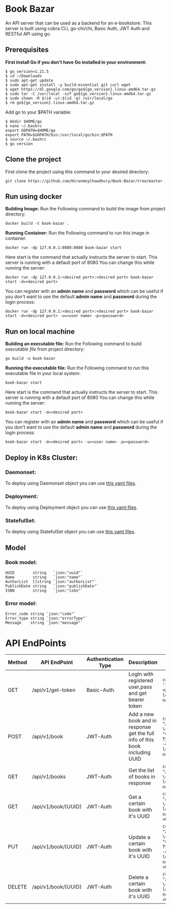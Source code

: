 # Book Bazar
An API server that can be used as a backend for an e-bookstore. This server is built using cobra CLI, go-chi/chi, Basic Auth, JWT Auth and RESTful API using go.
## Prerequisites
**First install Go if you don't have Go installed in your environment:**
```
$ go_version=1.21.5
$ cd ~/Downloads
$ sudo apt-get update
$ sudo apt-get install -y build-essential git curl wget
$ wget https://dl.google.com/go/go${go_version}.linux-amd64.tar.gz
$ sudo tar -C /usr/local -xzf go${go_version}.linux-amd64.tar.gz
$ sudo chown -R $(id -u):$(id -g) /usr/local/go
$ rm go${go_version}.linux-amd64.tar.gz
```
Add go to your $PATH variable:
```
$ mkdir $HOME/go
$ nano ~/.bashrc
export GOPATH=$HOME/go
export PATH=$GOPATH/bin:/usr/local/go/bin:$PATH
$ source ~/.bashrc
$ go version
```
## Clone the project
First clone the project using this command to your desired directory:
```
git clone https://github.com/HiranmoyChowdhury/Book-Bazar/tree/master
```
## Run using docker
**Building Image:** Run the Following command to build the image from project directory:
```
docker build -t book-bazar .
```
**Running Container:** Run the Following command to run this image in container:
```
docker run -dp 127.0.0.1:8080:8080 book-bazar start
```
Here start is the command that actually instructs the server to start. This server is running with a default port of 8080 You can change this while running the server:
```
docker run -dp 127.0.0.1:<desired port>:<desired port> book-bazar start -d=<desired port>
```
You can register with an **admin name** and **password** which can be useful if you don't want to use the default **admin name** and **password** during the login process:

```
docker run -dp 127.0.0.1:<desired port>:<desired port> book-bazar start -d=<desired port> -u=<user name> -p=<password>
```
## Run on local machine
**Building an executable file:** Run the Following command to build *executable file* from project directory:
```
go build -o book-bazar
```
**Running the executable file:** Run the Following command to run this executable file in your local system:
```
book-bazar start
```
Here start is the command that actually instructs the server to start. This server is running with a default port of 8080 You can change this while running the server:
```
book-bazar start -d=<desired port>
```
You can register with an **admin name** and **password** which can be useful if you don't want to use the default **admin name** and **password** during the login process:

```
book-bazar start -d=<desired port> -u=<user name> -p=<password>
```
## Deploy in K8s Cluster:
### Daemonset:
To deploy using Daemonset object you can use [this yaml files](https://github.com/HiranmoyChowdhury/Book-Bazar/tree/master/kubernetes/Daemonset).
### Deployment:
To deploy using Deployment object you can use [this yaml files](https://github.com/HiranmoyChowdhury/Book-Bazar/tree/master/kubernetes/deployment).
### StatefulSet:
To deploy using StatefulSet object you can use [this yaml files](https://github.com/HiranmoyChowdhury/Book-Bazar/tree/master/kubernetes/statefulset).
## Model
### Book model:
```
UUID        string   `json:"uuid"`
Name        string   `json:"name"`
AuthorList  []string `json:"authorList"`
PublishDate string   `json:"publishDate"`
ISBN        string   `json:"isbn"`
```
### Error model:
```
Error_code string `json:"code"`
Error_type string `json:"errorType"`
Message    string `json:"message"`
```
# API EndPoints
| Method | API EndPoint | Authentication Type | Description | Curl Command |
| ------------- | ------------- | ------------------ | ----------------------- | ----------------- |
| GET | /api/v1/get-token | Basic-Auth | LogIn with registered user,pass and get bearer token | ``` curl -X POST --user  '\<userName\>:\<passWord\>' localhost:\<port no\>/api/v1/get-token ``` |
| POST | /api/v1/book | JWT-Auth | Add a new book and in response get the full info of this book including UUID | ``` curl -X POST -H "Authorization: Token \<bearerToken\>" -H "Content-Type:application/json" -d '<bookModelJson>' localhost:\<port no\>/api/v1/book ``` |
| GET | /api/v1/books | JWT-Auth | Get the list of books in response | ``` curl -X GET -H "Authorization: Token \<bearerToken\>" localhost:\<port no\>/api/v1/books ``` |
| GET | /api/v1/book/{UUID} | JWT-Auth | Get a certain book with it's UUID | ``` curl -X GET -H "Authorization: Token \<bearerToken\>" localhost:\<port no\>/api/v1/book/\<UUID\> ``` |
| PUT | /api/v1/book/{UUID} | JWT-Auth | Update a certain book with it's UUID | ``` curl -X PUT -H "Authorization: Bearer \<bearerToken\>" -H "Content-Type:application/json" -d '<bookModelJson>' localhost:\<port no\>/api/v1/book/\<UUID\> ``` |
| DELETE | /api/v1/book/{UUID} | JWT-Auth | Delete a certain book with it's UUID | ``` curl -X DELETE -H "Authorization: Bearer \<bearerToken\>" localhost:\<port no\>/api/v1/book/\<UUID\> ``` |











